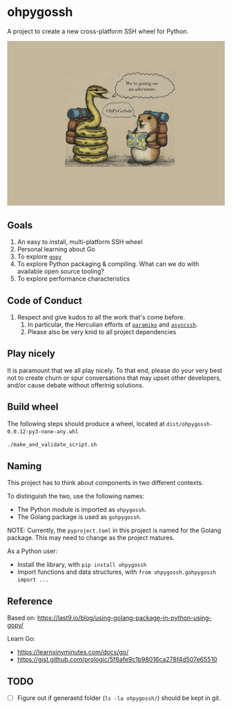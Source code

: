 # ohpygossh

A project to create a new cross-platform SSH wheel for Python.

<img width="617" alt="image" src="docs/assets/banner.png">


## Goals

1. An easy to install, multi-platform SSH wheel
1. Personal learning about Go
1. To explore [`gopy`](https://github.com/go-python/gopys)
1. To explore Python packaging & compiling.  What can we
do with available open source tooling?
1. To explore performance characteristics

## Code of Conduct

1. Respect and give kudos to all the work that's come
before.
    1. In particular, the Herculian efforts of [`paramiko`] and [`asyncssh`].
    1. Please also be very knid to all project dependencies

## Play nicely

It is paramount that we all play nicely.  To that end, please do your very best
not to create churn or spur conversations that may upset other developers,
and/or cause debate without offerinig solutions.

## Build wheel

The following steps should produce a wheel,
located at `dist/ohpygossh-0.0.12-py3-none-any.whl`

```bash
./make_and_validate_script.sh
```

## Naming

This project has to think about components in two different contexts.

To distinguish the two, use the following names:

* The Python module is imported as `ohpygossh`.
* The Golang package is used as `gohpygossh`.

NOTE: Currently, the `pyproject.toml` in this project is named for the
Golang package.  This may need to change as the project matures.

As a Python user:

* Install the library, with `pip install ohpygossh`
* Import functions and data structures, with `from ohpygossh.gohpygossh import ...`


## Reference

Based on:
https://last9.io/blog/using-golang-package-in-python-using-gopy/

Learn Go:
* https://learnxinyminutes.com/docs/go/
* https://gist.github.com/prologic/5f6afe9c1b98016ca278f4d507e65510

## TODO

- [ ] Figure out if generaetd folder (`ls -la ohpygossh/`) should be kept in git.



[`paramiko`]: https://pypi.org/project/paramiko/
[`asyncssh`]: https://pypi.org/project/asyncssh/
